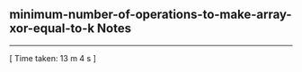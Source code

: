 <h2>minimum-number-of-operations-to-make-array-xor-equal-to-k Notes</h2><hr>[ Time taken: 13 m 4 s ]